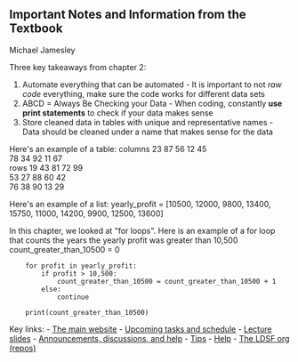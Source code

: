 ## Important Notes and Information from the Textbook
 
Michael Jamesley


Three key takeaways from chapter 2:

1. Automate everything that can be automated
        - It is important to not *raw code* everything, make sure the code works for different data sets
2. ABCD = Always Be Checking your Data
        - When coding, constantly **use print statements** to check if your data makes sense
3. Store cleaned data in tables with unique and representative names
        - Data should be cleaned under a name that makes sense for the data


Here's an example of a table:
                columns
        23   87   56   12   45  
        78   34   92   11   67  
  rows  19   43   81   72   99  
        53   27   88   60   42  
        76   38   90   13   29 

Here's an example of a list: 
    yearly_profit = [10500, 12000, 9800, 13400, 15750, 11000, 14200, 9900, 12500, 13600]

In this chapter, we looked at "for loops". Here is an example of a for loop that counts the years the yearly profit was greater than 10,500
        count_greater_than_10500 = 0
        
        for profit in yearly_profit:
            if profit > 10,500:
                count_greater_than_10500 = count_greater_than_10500 + 1
            else:
                continue

        print(count_greater_than_10500)


Key links:
        - [The main website](https://ledatascifi.github.io)
        - [Upcoming tasks and schedule](https://ledatascifi.github.io/ledatascifi-2025/content/about/schedule.html)
        - [Lecture slides](https://donbowen.github.io/slides/)
        - [Announcements, discussions, and help](https://github.com/LeDataSciFi/ledatascifi-2025/discussions)
        - [Tips](https://ledatascifi.github.io/ledatascifi-2025/content/about/tips.html)
        - [Help](https://ledatascifi.github.io/ledatascifi-2025/content/about/help.html)
        - [The LDSF org (repos)](https://github.com/orgs/LeDataSciFi)
